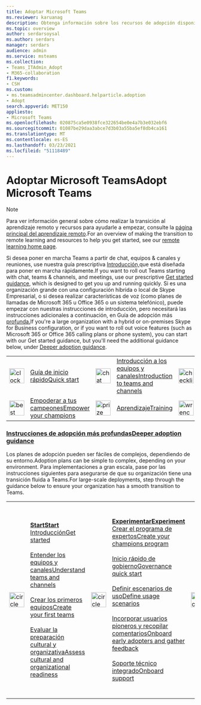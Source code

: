 ```yaml
---
title: Adoptar Microsoft Teams
ms.reviewer: karuanag
description: Obtenga información sobre los recursos de adopción disponibles para ayudarle a planear e implementar Microsoft Teams en su organización.
ms.topic: overview
author: serdarsoysal
ms.author: serdars
manager: serdars
audience: admin
ms.service: msteams
ms.collection:
- Teams_ITAdmin_Adopt
- M365-collaboration
f1.keywords:
- CSH
ms.custom:
- ms.teamsadmincenter.dashboard.helparticle.adoption
- Adopt
search.appverid: MET150
appliesto:
- Microsoft Teams
ms.openlocfilehash: 020875ca5e0938fce322654be0e4a7b3e032ebf6
ms.sourcegitcommit: 01087be29daa3abce7d3b03a55ba5ef8db4ca161
ms.translationtype: MT
ms.contentlocale: es-ES
ms.lasthandoff: 03/23/2021
ms.locfileid: "51118489"
---
```

# <a name="adopt-microsoft-teams"></a><span data-ttu-id="db437-103">Adoptar Microsoft Teams</span><span class="sxs-lookup"><span data-stu-id="db437-103">Adopt Microsoft Teams</span></span>

> [!NOTE]
> <span data-ttu-id="db437-104">Para ver información general sobre cómo realizar la transición al aprendizaje remoto y recursos para ayudarle a empezar, consulte la [página principal del aprendizaje remoto](https://www.microsoft.com/education/remote-learning).</span><span class="sxs-lookup"><span data-stu-id="db437-104">For an overview of making the transition to remote learning and resources to help you get started, see our [remote learning home page](https://www.microsoft.com/education/remote-learning).</span></span>

<span data-ttu-id="db437-105">Si desea poner en marcha Teams a partir de chat, equipos & canales y reuniones, use nuestra guía prescriptiva [Introducción,](get-started-with-teams-quick-start.md)que está diseñada para poner en marcha rápidamente.</span><span class="sxs-lookup"><span data-stu-id="db437-105">If you want to roll out Teams starting with chat, teams & channels, and meetings, use our prescriptive [Get started guidance](get-started-with-teams-quick-start.md), which is designed to get you up and running quickly.</span></span> <span data-ttu-id="db437-106">Si es una organización grande con una configuración híbrida o local de Skype Empresarial, o si desea realizar características de voz (como planes de llamadas de Microsoft 365 u Office 365 o un sistema telefónico), puede empezar con nuestras instrucciones de introducción, pero necesitará las instrucciones adicionales a continuación, en Guía de adopción más [profunda.](#deeper-adoption-guidance)</span><span class="sxs-lookup"><span data-stu-id="db437-106">If you're a large organization with a hybrid or on-premises Skype for Business configuration, or if you want to roll out voice features (such as Microsoft 365 or Office 365 calling plans or phone system), you can start with our Get started guidance, but you'll need the additional guidance below, under [Deeper adoption guidance](#deeper-adoption-guidance).</span></span>

|               |               |               |               |               |               |
| :-------------| :-------------| :-------------| :-------------| :-------------| :-------------|
| <img src="https://docs.microsoft.com/office/media/icons/clock-teams.svg" alt="clock" width="40 px" height="40 px"> | [<span data-ttu-id="db437-107">Guía de inicio rápido</span><span class="sxs-lookup"><span data-stu-id="db437-107">Quick start</span></span>](./teams-adoption-quick-start-checklist.md) | <img src="https://docs.microsoft.com/office/media/icons/chat.svg" alt="chat bubbles" width="40 px" height="40 px"> | [<span data-ttu-id="db437-108">Introducción a los equipos y canales</span><span class="sxs-lookup"><span data-stu-id="db437-108">Introduction to teams and channels</span></span>](./teams-adoption-understand-teams-and-channels.md) | <img src="https://docs.microsoft.com/office/media/icons/task-checklist-planning-teams.svg" alt="checklist" width="40 px" height="40 px"> | [<span data-ttu-id="db437-109">Planear los primeros equipos</span><span class="sxs-lookup"><span data-stu-id="db437-109">Plan your first teams</span></span>](./teams-adoption-your-first-teams.md) |
| <img src="https://docs.microsoft.com//office/media/icons/best-practices-teams.svg" alt="best practices" width="40 px" height="40 px"> | [<span data-ttu-id="db437-110">Empoderar a tus campeones</span><span class="sxs-lookup"><span data-stu-id="db437-110">Empower your champions</span></span>](./teams-adoption-create-champions-program.md) | <img src="https://docs.microsoft.com/office/media/icons/education-tutorial-teams.svg" alt="prize ribbon" width="40 px" height="40 px"> | [<span data-ttu-id="db437-111">Aprendizaje</span><span class="sxs-lookup"><span data-stu-id="db437-111">Training</span></span>](./training-microsoft-teams-landing-page.md) | <img src="https://docs.microsoft.com/office/media/icons/toolbox.svg" alt="wrench" width="40 px" height="40 px"> | [<span data-ttu-id="db437-112">Herramientas y descargas</span><span class="sxs-lookup"><span data-stu-id="db437-112">Tools and Downloads</span></span>](./adopt-tools-and-downloads.md) |

### <a name="deeper-adoption-guidance"></a>[<span data-ttu-id="db437-113">Instrucciones de adopción más profundas</span><span class="sxs-lookup"><span data-stu-id="db437-113">Deeper adoption guidance</span></span>](#deeper-adoption-guidance)

<span data-ttu-id="db437-114">Los planes de adopción pueden ser fáciles de complejos, dependiendo de su entorno.</span><span class="sxs-lookup"><span data-stu-id="db437-114">Adoption plans can be simple to complex, depending on your environment.</span></span> <span data-ttu-id="db437-115">Para implementaciones a gran escala, pase por las instrucciones siguientes para asegurarse de que su organización tiene una transición fluida a Teams.</span><span class="sxs-lookup"><span data-stu-id="db437-115">For large-scale deployments, step through the guidance below to ensure your organization has a smooth transition to Teams.</span></span>

|               |               |               |               |               |               |
| :-------------| :-------------| :-------------| :-------------| :-------------| :-------------|
| <img src="https://docs.microsoft.com/office/media/icons/circle-number-1-teams.svg" alt="circle number one" width="40 px" height="40 px"> | <span data-ttu-id="db437-116">**[Start](./teams-adoption-phase1.md)**</span><span class="sxs-lookup"><span data-stu-id="db437-116">**[Start](./teams-adoption-phase1.md)**</span></span> <br/> [<span data-ttu-id="db437-117">Introducción</span><span class="sxs-lookup"><span data-stu-id="db437-117">Get started</span></span>](./teams-adoption-get-started.md) <br/><br/> [<span data-ttu-id="db437-118">Entender los equipos y canales</span><span class="sxs-lookup"><span data-stu-id="db437-118">Understand teams and channels</span></span>](./teams-adoption-understand-teams-and-channels.md) <br/><br/> [<span data-ttu-id="db437-119">Crear los primeros equipos</span><span class="sxs-lookup"><span data-stu-id="db437-119">Create your first teams</span></span>](./teams-adoption-your-first-teams.md) <br/><br/> [<span data-ttu-id="db437-120">Evaluar la preparación cultural y organizativa</span><span class="sxs-lookup"><span data-stu-id="db437-120">Assess cultural and organizational readiness</span></span>](./teams-adoption-assess-readiness.md) | <img src="https://docs.microsoft.com/office/media/icons/circle-number-2-teams.svg" alt="circle number 2" width="40 px" height="40 px"> | <span data-ttu-id="db437-121">**[Experimentar](./teams-adoption-phase2-experiment.md)**</span><span class="sxs-lookup"><span data-stu-id="db437-121">**[Experiment](./teams-adoption-phase2-experiment.md)**</span></span> <br/> [<span data-ttu-id="db437-122">Crear el programa de expertos</span><span class="sxs-lookup"><span data-stu-id="db437-122">Create your champions program</span></span>](./teams-adoption-create-champions-program.md) <br/><br/> [<span data-ttu-id="db437-123">Inicio rápido de gobierno</span><span class="sxs-lookup"><span data-stu-id="db437-123">Governance quick start</span></span>](./teams-adoption-governance-quick-start.md)<br/><br/> [<span data-ttu-id="db437-124">Definir escenarios de uso</span><span class="sxs-lookup"><span data-stu-id="db437-124">Define usage scenarios</span></span>](./teams-adoption-define-usage-scenarios.md) <br/><br/> [<span data-ttu-id="db437-125">Incorporar usuarios pioneros y recopilar comentarios</span><span class="sxs-lookup"><span data-stu-id="db437-125">Onboard early adopters and gather feedback</span></span>](./teams-adoption-onboard-early-adopters.md) <br/><br/> [<span data-ttu-id="db437-126">Soporte técnico integrado</span><span class="sxs-lookup"><span data-stu-id="db437-126">Onboard support</span></span>](./teams-adoption-onboard-support.md) | <img src="https://docs.microsoft.com/office/media/icons/circle-number-3-teams.svg" alt="circle number 3" width="40 px" height="40 px"> | <span data-ttu-id="db437-127">**[Scale](./teams-adoption-phase3-enable.md)**</span><span class="sxs-lookup"><span data-stu-id="db437-127">**[Scale](./teams-adoption-phase3-enable.md)**</span></span> <br/> [<span data-ttu-id="db437-128">Definir resultados y éxito</span><span class="sxs-lookup"><span data-stu-id="db437-128">Define outcome and success</span></span>](./teams-adoption-define-outcomes.md) <br/><br/> [<span data-ttu-id="db437-129">Optimizar los comentarios e informes</span><span class="sxs-lookup"><span data-stu-id="db437-129">Optimize feedback and reporting</span></span>](./teams-adoption-optimize-feedback-and-reporting.md) <br/><br/> [<span data-ttu-id="db437-130">Darlo a conocer e implementar formación</span><span class="sxs-lookup"><span data-stu-id="db437-130">Drive awareness and implement training</span></span>](./teams-adoption-drive-awareness.md) <br/><br/> [<span data-ttu-id="db437-131">Programar revisiones de estado del servicio</span><span class="sxs-lookup"><span data-stu-id="db437-131">Schedule service health reviews</span></span>](./teams-adoption-schedule-service-health-reviews.md) |